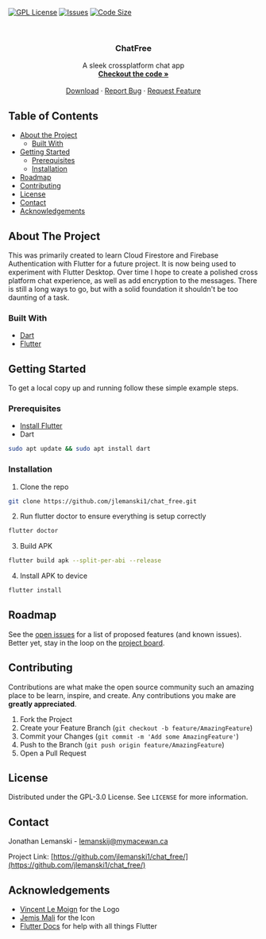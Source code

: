 <!-- PROJECT SHIELDS -->
[![GPL License][license-shield]][license-url]
[![Issues][issues-shield]][issues-url]
[![Code Size][cSize-shield]][cSize-url]


<!-- PROJECT LOGO -->
<br />
  <h3 align="center">ChatFree</h3>

  <p align="center">
    A sleek crossplatform chat app
    <br />
    <a href="https://github.com/jlemanski1/chat_free/"><strong>Checkout the code »</strong></a>
    <br />
    <br />
    <a href="https://github.com/jlemanski1/chat_free/releases">Download</a>
    ·
    <a href="https://github.com/jlemanski1/chat_free/issues">Report Bug</a>
    ·
    <a href="https://github.com/jlemanski1/chat_free/issues">Request Feature</a>
  </p>
</p>


<!-- TABLE OF CONTENTS -->
## Table of Contents

* [About the Project](#about-the-project)
  * [Built With](#built-with)
* [Getting Started](#getting-started)
  * [Prerequisites](#prerequisites)
  * [Installation](#installation)
* [Roadmap](#roadmap)
* [Contributing](#contributing)
* [License](#license)
* [Contact](#contact)
* [Acknowledgements](#acknowledgements)


<!-- ABOUT THE PROJECT -->
## About The Project

This was primarily created to learn Cloud Firestore and Firebase Authentication with Flutter for a future project. It is now being used to experiment with Flutter Desktop. Over time I hope to create a polished cross platform chat experience, as well as add encryption to the messages. There is still a long ways to go, but with a solid foundation it shouldn't be too daunting of a task.


### Built With
* [Dart](https://dart.dev/)
* [Flutter](https://flutter.dev/)


<!-- GETTING STARTED -->
## Getting Started

To get a local copy up and running follow these simple example steps.

### Prerequisites

* [Install Flutter](https://flutter.dev/docs/get-started/install/linux)
* Dart
```sh
sudo apt update && sudo apt install dart
```

### Installation

1. Clone the repo
```sh
git clone https://github.com/jlemanski1/chat_free.git
```
2. Run flutter doctor to ensure everything is setup correctly
```sh
flutter doctor
```
3. Build APK
```sh
flutter build apk --split-per-abi --release
```
4. Install APK to device
```sh
flutter install
```

<!-- ROADMAP -->
## Roadmap

See the [open issues](https://github.com/jlemanski1/chat_free/issues) for a list of proposed features (and known issues).
Better yet, stay in the loop on the [project board](https://github.com/jlemanski1/chat_free/projects/1).

<!-- CONTRIBUTING -->
## Contributing

Contributions are what make the open source community such an amazing place to be learn, inspire, and create. Any contributions you make are **greatly appreciated**.

1. Fork the Project
2. Create your Feature Branch (`git checkout -b feature/AmazingFeature`)
3. Commit your Changes (`git commit -m 'Add some AmazingFeature'`)
4. Push to the Branch (`git push origin feature/AmazingFeature`)
5. Open a Pull Request


<!-- LICENSE -->
## License

Distributed under the GPL-3.0 License. See `LICENSE` for more information.


<!-- CONTACT -->
## Contact

Jonathan Lemanski - lemanskij@mymacewan.ca

Project Link: [https://github.com/jlemanski1/chat_free/](https://github.com/jlemanski1/chat_free/)


<!-- ACKNOWLEDGEMENTS -->
## Acknowledgements
* [Vincent Le Moign](https://iconscout.com/contributors/vincent-le-moign) for the Logo
* [Jemis Mali](https://iconscout.com/contributors/jemismali) for the Icon
* [Flutter Docs](https://flutter.dev/docs) for help with all things Flutter


<!-- MARKDOWN LINKS & IMAGES -->
[license-shield]: https://img.shields.io/github/license/jlemanski1/chat_free
[license-url]: https://github.com/jlemanski1/chat_free/blob/master/LICENSE
[issues-shield]: https://img.shields.io/github/issues/jlemanski1/chat_free
[issues-url]: https://github.com/jlemanski1/chat_free/issues
[cSize-shield]: https://img.shields.io/github/languages/code-size/jlemanski1/chat_free
[cSize-url]: https://github.com/jlemanski1/chat_free
